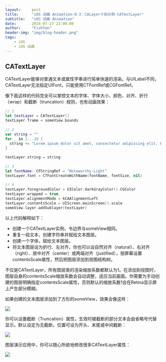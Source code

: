 ```yaml
---
layout:     post
title:      "iOS 动画 Animation-0-3：CALayer十则示例-CATextLayer"
subtitle:   "iOS 动画 Animation"
date:       2016-07-27 22:00:00
author:     "FishYan"
header-img: "img/blog-header.png"
tags:
    - iOS
    - iOS 动画
---
```


## CATextLayer

CATextLayer能够对普通文本或属性字串进行简单快速的渲染。与UILabel不同，CATextLayer无法指定UIFont，只能使用CTFontRef或CGFontRef。

像下面这样的代码完全可以掌控文本的字体、字体大小、颜色、对齐、折行（wrap）和截断（truncation）规则，也有动画效果：

```swift
// 1
let textLayer = CATextLayer()
textLayer.frame = someView.bounds
  
// 2
var string = ""
for _ in 1...20 {
  string += "Lorem ipsum dolor sit amet, consectetur adipiscing elit. Fusce auctor arcu quis velit congue dictum. "
}
  
textLayer.string = string
  
// 3
let fontName: CFStringRef = "Noteworthy-Light"
textLayer.font = CTFontCreateWithName(fontName, fontSize, nil)
  
// 4
textLayer.foregroundColor = UIColor.darkGrayColor().CGColor
textLayer.wrapped = true
textLayer.alignmentMode = kCAAlignmentLeft
textLayer.contentsScale = UIScreen.mainScreen().scale
someView.layer.addSublayer(textLayer)
```
以上代码解释如下：

- 创建一个CATextLayer实例，令边界与someView相同。
- 重复一段文本，创建字符串并赋给文本图层。
- 创建一个字体，赋给文本图层。
- 将文本图层设为折行、左对齐，你也可以设自然对齐（natural）、右对齐（right）、居中对齐（center）或两端对齐（justified），按屏幕设置contentsScale属性，然后把图层添加到视图结构树。

不仅是CATextLayer，所有图层类的渲染缩放系数都默认为1。在添加到视图时，图层自身的contentsScale缩放系数会自动调整，适应当前画面。你需要为手动创建的图层明确指定contentsScale属性，否则默认的缩放系数1会在Retina显示屏上产生部分模糊。

如果创建的文本图层添加到了方形的someView，效果会像这样：

![](http://cc.cocimg.com/api/uploads/20150317/1426582054545948.png)

你可以设置截断（Truncation）属性，生效时被截断的部分文本会由省略号代替显示。默认设定为无截断，位置可设为开头、末尾或中间截断：

![](http://cc.cocimg.com/api/uploads/20150317/1426582060628623.png)

图层演示应用中，你可以随心所欲地修改很多CATextLayer属性：

![](http://cc.cocimg.com/api/uploads/20150317/1426582127466083.png)
